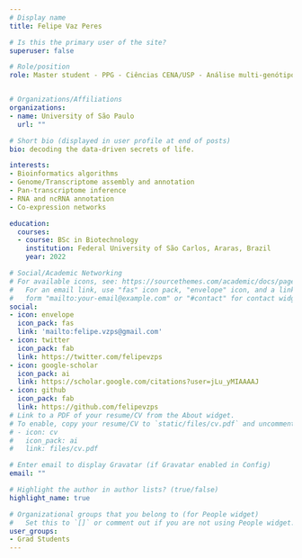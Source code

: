 ```yaml
---
# Display name
title: Felipe Vaz Peres

# Is this the primary user of the site?
superuser: false

# Role/position
role: Master student - PPG - Ciências CENA/USP - Análise multi-genótipo de RNAs longos não codificantes em cana-de-açúcar


# Organizations/Affiliations
organizations:
- name: University of São Paulo
  url: ""

# Short bio (displayed in user profile at end of posts)
bio: decoding the data-driven secrets of life.

interests:
- Bioinformatics algorithms
- Genome/Transcriptome assembly and annotation
- Pan-transcriptome inference 
- RNA and ncRNA annotation
- Co-expression networks

education:
  courses:
  - course: BSc in Biotechnology
    institution: Federal University of São Carlos, Araras, Brazil
    year: 2022

# Social/Academic Networking
# For available icons, see: https://sourcethemes.com/academic/docs/page-builder/#icons
#   For an email link, use "fas" icon pack, "envelope" icon, and a link in the
#   form "mailto:your-email@example.com" or "#contact" for contact widget.
social:
- icon: envelope
  icon_pack: fas
  link: 'mailto:felipe.vzps@gmail.com'
- icon: twitter
  icon_pack: fab
  link: https://twitter.com/felipevzps
- icon: google-scholar
  icon_pack: ai
  link: https://scholar.google.com/citations?user=jLu_yMIAAAAJ
- icon: github
  icon_pack: fab
  link: https://github.com/felipevzps
# Link to a PDF of your resume/CV from the About widget.
# To enable, copy your resume/CV to `static/files/cv.pdf` and uncomment the lines below.
# - icon: cv
#   icon_pack: ai
#   link: files/cv.pdf

# Enter email to display Gravatar (if Gravatar enabled in Config)
email: ""

# Highlight the author in author lists? (true/false)
highlight_name: true

# Organizational groups that you belong to (for People widget)
#   Set this to `[]` or comment out if you are not using People widget.
user_groups:
- Grad Students
---
```

